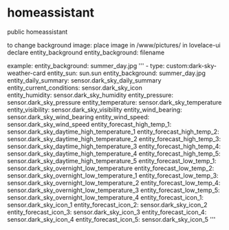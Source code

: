 # homeassistant
public homeassistant

to change background image:
place image in /www/pictures/
in lovelace-ui declare entity_background
entity_background: filename

example:
entity_background: summer_day.jpg
'''
     - type: custom:dark-sky-weather-card
        entity_sun: sun.sun
        entity_background: summer_day.jpg
        entity_daily_summary: sensor.dark_sky_daily_summary
        entity_current_conditions: sensor.dark_sky_icon  
        entity_humidity: sensor.dark_sky_humidity
        entity_pressure: sensor.dark_sky_pressure
        entity_temperature: sensor.dark_sky_temperature
        entity_visibility: sensor.dark_sky_visibility
        entity_wind_bearing: sensor.dark_sky_wind_bearing
        entity_wind_speed: sensor.dark_sky_wind_speed
        entity_forecast_high_temp_1: sensor.dark_sky_daytime_high_temperature_1
        entity_forecast_high_temp_2: sensor.dark_sky_daytime_high_temperature_2
        entity_forecast_high_temp_3: sensor.dark_sky_daytime_high_temperature_3
        entity_forecast_high_temp_4: sensor.dark_sky_daytime_high_temperature_4
        entity_forecast_high_temp_5: sensor.dark_sky_daytime_high_temperature_5
        entity_forecast_low_temp_1: sensor.dark_sky_overnight_low_temperature
        entity_forecast_low_temp_2: sensor.dark_sky_overnight_low_temperature_1
        entity_forecast_low_temp_3: sensor.dark_sky_overnight_low_temperature_2
        entity_forecast_low_temp_4: sensor.dark_sky_overnight_low_temperature_3
        entity_forecast_low_temp_5: sensor.dark_sky_overnight_low_temperature_4
        entity_forecast_icon_1: sensor.dark_sky_icon_1
        entity_forecast_icon_2: sensor.dark_sky_icon_2
        entity_forecast_icon_3: sensor.dark_sky_icon_3
        entity_forecast_icon_4: sensor.dark_sky_icon_4
        entity_forecast_icon_5: sensor.dark_sky_icon_5
        '''
